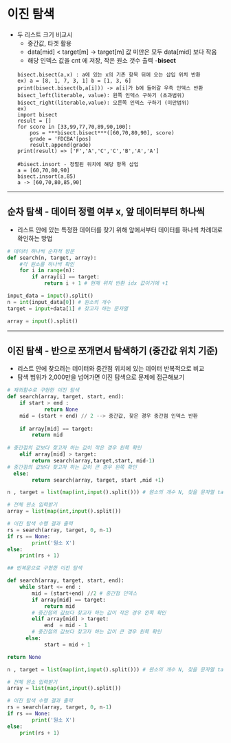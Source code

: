 # 이진 탐색
- 두 리스트 크기 비교시
	- 중간값, 타겟 활용
	- data[mid] < target[m] -> target[m] 값 미만은 모두 data[mid] 보다 작음
	- 해당 인덱스 값을 cnt 에 저장, 작은 원소 갯수 출력 
-**bisect**
    ```
    bisect.bisect(a,x) : a에 있는 x의 기존 항목 뒤에 오는 삽입 위치 반환
    ex) a = [8, 1, 7, 3, 1] b = [1, 3, 6]
    print(bisect.bisect(b,a[i])) -> a[i]가 b에 들어갈 우측 인덱스 반환
    bisect_left(literable, value): 왼쪽 인덱스 구하기 (초과범위)
    bisect_right(literable,value): 오른쪽 인덱스 구하기 (미만범위)
    ex)
    import bisect
    result = []
    for score in [33,99,77,70,89,90,100]:
        pos = ***bisect.bisect***([60,70,80,90], score)
        grade = 'FDCBA'[pos]
        result.append(grade)
    print(result) => ['F','A','C','C','B','A','A']

    #bisect.insort - 정렬된 위치에 해당 항목 삽입
    a = [60,70,80,90]
    bisect.insort(a,85)
    a -> [60,70,80,85,90]
    ```
---

## 순차 탐색 - 데이터 정렬 여부 x, 앞 데이터부터 하나씩

- 리스트 안에 있는 특정한 데이터를 찾기 위해 앞에서부터 데이터를 하나씩 차례대로 확인하는 방법

```python
# 데이터 하나씩 순차적 방문
def search(n, target, array):
	#각 원소를 하나씩 확인
	for i in range(n):
		if array[i] == target:
			return i + 1 # 현재 위치 반환 idx 값이기에 +1

input_data = input().split()
n = int(input_data[0]) # 원소의 개수
target = input+data[1] # 찾고자 하는 문자열

array = input().split()

```

---

## 이진 탐색 - 반으로 쪼개면서 탐색하기 (중간값 위치 기준)

- 리스트 안에 찾으려는 데이터와 중간점 위치에 있는 데이터 반복적으로 비교
- 탐색 범위가 2,000만을 넘어가면 이진 탐색으로 문제에 접근해보기

```python
# 재귀함수로 구현한 이진 탐색
def search(array, target, start, end):
	if start > end :
			return None
	mid = (start + end) // 2 --> 중간값, 찾은 경우 중간점 인덱스 반환 
	
	if array[mid] == target:
		return mid
	
# 중간점의 값보다 찾고자 하는 값이 작은 경우 왼쪽 확인
	elif array[mid] > target:
		return search(array,target,start, mid-1)
# 중간점의 값보다 찾고자 하는 값이 큰 경우 왼쪽 확인		
  else:
		return search(array, target, start ,mid +1)

n , target = list(map(int,input().split())) # 원소의 개수 N, 찾을 문자열 target

# 전체 원소 입력받기
array = list(map(int,input().split())

# 이진 탐색 수행 결과 출력
rs = search(array, target, 0, n-1)
if rs == None:
		print('원소 X')
else:
	print(rs + 1)

## 반복문으로 구현한 이진 탐색

def search(array, target, start, end):
	while start <= end :
		mid = (start+end) //2 # 중간점 인덱스
		if array[mid] == target:
			return mid
		# 중간점의 값보다 찾고자 하는 값이 작은 경우 왼쪽 확인
		elif array[mid] > target:
			end  = mid - 1
		# 중간점의 값보다 찾고자 하는 값이 큰 경우 왼쪽 확인		
	  else:
			start = mid + 1

return None

n , target = list(map(int,input().split())) # 원소의 개수 N, 찾을 문자열 target

# 전체 원소 입력받기
array = list(map(int,input().split())

# 이진 탐색 수행 결과 출력
rs = search(array, target, 0, n-1)
if rs == None:
		print('원소 X')
else:
	print(rs + 1)
```